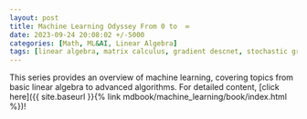```yaml
---
layout: post
title: Machine Learning Odyssey From 0 to  ∞ 
date: 2023-09-24 20:08:02 +/-5000
categories: [Math, ML&AI, Linear Algebra]
tags: [linear algebra, matrix calculus, gradient descnet, stochastic gradient descent, svm]     # TAG names should always be lowercase
---
```


This series provides an overview of machine learning, covering topics from basic linear algebra to advanced algorithms. For detailed content, [click here]({{ site.baseurl }}{% link mdbook/machine_learning/book/index.html %})! 

